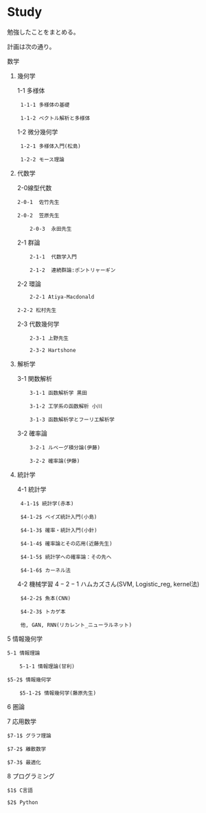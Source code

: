 # Study
勉強したことをまとめる。

計画は次の通り。

数学

1. 幾何学

	1-1 多様体
	
		1-1-1 多様体の基礎
		
		1-1-2 ベクトル解析と多様体
		
	1-2 微分幾何学
	
   		1-2-1 多様体入門(松島)
		
		1-2-2 モース理論
		
2. 代数学

	2-0線型代数
  
	   2-0-1  佐竹先生
	   
  	   2-0-2  笠原先生
     	
           2-0-3  永田先生

   	2-1 群論
   
           2-1-1  代数学入門
     
           2-1-2  連続群論:ポントリャーギン
	  
	2-2 環論

           2-2-1 Atiya-Macdonald
	   
	   2-2-2 松村先生
	  
	2-3 代数幾何学
    
           2-3-1 上野先生
		 
           2-3-2 Hartshone
	   
3. 解析学

	3-1 関数解析
	
           3-1-1 函数解析学 黒田
	   
           3-1-2 工学系の函数解析 小川
		
           3-1-3 函数解析学とフーリエ解析学
		
	3-2 確率論
	
           3-2-1 ルベーグ積分論(伊藤)
	   
           3-2-2 確率論(伊藤)
	   
4. 統計学

	4-1 統計学
	
		4-1-1$ 統計学(赤本)
		
		$4-1-2$ ベイズ統計入門(小島)
		
		$4-1-3$ 確率・統計入門(小針)
		
		$4-1-4$ 確率論とその応用(近藤先生)
		
		$4-1-5$ 統計学への確率論：その先へ
		
		$4-1-6$ カーネル法
		
	4-2 機械学習
		$4-2-1$ ハムカズさん(SVM, Logistic_reg, kernel法)
		
		$4-2-2$ 魚本(CNN)
		
		$4-2-3$ トカゲ本
		
		他, GAN, RNN(リカレント_ニューラルネット)
		
5 情報幾何学

	5-1 情報理論
	
		5-1-1 情報理論(甘利)
		
	$5-2$ 情報幾何学
	
		$5-1-2$ 情報幾何学(藤原先生)
		
$6$ 圏論

$7$ 応用数学

	$7-1$ グラフ理論
	
	$7-2$ 離散数学
	
	$7-3$ 最適化
	
$8$ プログラミング

	$1$ C言語
	
	$2$ Python
